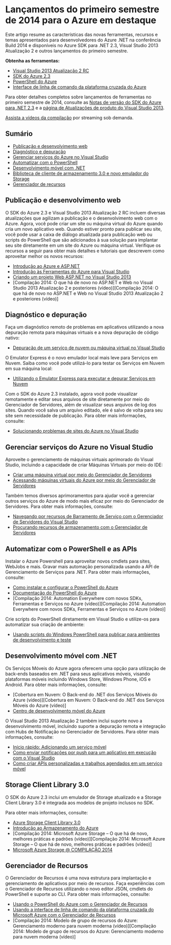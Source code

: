 <properties pageTitle="Azure Spring 2014 release highlights - .NET Dev Center" metaKeywords="azure .net sdk 2.3" description="Learn about the new tools and features available for Azure .NET developers." documentationCenter=".NET" title="Azure Spring 2014 release highlights" authors="mollybos" solutions="" manager="carolz" editor="mollybos" />

<tags ms.service="multiple" ms.workload="multiple" ms.tgt_pltfrm="na" ms.devlang="dotnet" ms.topic="article" ms.date="01/01/1900" ms.author="mollybos" />

# Lançamentos do primeiro semestre de 2014 para o Azure em destaque

Este artigo resume as características das novas ferramentas, recursos e temas apresentados para desenvolvedores do Azure .NET na conferência Build 2014 e disponíveis no Azure SDK para .NET 2.3, Visual Studio 2013 Atualização 2 e outros lançamentos do primeiro semestre.

**Obtenha as ferramentas:**

-   [Visual Studio 2013 Atualização 2 RC][Visual Studio 2013 Atualização 2 RC]
-   [SDK do Azure 2.3][SDK do Azure 2.3]
-   [PowerShell do Azure][PowerShell do Azure]
-   [Interface de linha de comando da plataforma cruzada do Azure][Interface de linha de comando da plataforma cruzada do Azure]

Para obter detalhes completos sobre lançamentos de ferramentas no primeiro semestre de 2014, consulte as [Notas de versão do SDK do Azure para .NET 2.3][Notas de versão do SDK do Azure para .NET 2.3] e a [página de Atualizações de produto do Visual Studio 2013][página de Atualizações de produto do Visual Studio 2013].

[Assista a vídeos da compilação][Assista a vídeos da compilação] por streaming sob demanda.

## Sumário

-   [Publicação e desenvolvimento web][Publicação e desenvolvimento web]
-   [Diagnóstico e depuração][Diagnóstico e depuração]
-   [Gerenciar serviços do Azure no Visual Studio][Gerenciar serviços do Azure no Visual Studio]
-   [Automatizar com o PowerShell][Automatizar com o PowerShell]
-   [Desenvolvimento móvel com .NET][Desenvolvimento móvel com .NET]
-   [Biblioteca de cliente de armazenamento 3.0 e novo emulador do Storage][Biblioteca de cliente de armazenamento 3.0 e novo emulador do Storage]
-   [Gerenciador de recursos][Gerenciador de recursos]

## <span id="webdeploy"></span></a>Publicação e desenvolvimento web

O SDK do Azure 2.3 e Visual Studio 2013 Atualização 2 RC incluem diversas atualizações que agilizam a publicação e o desenvolvimento web com o Azure. Agora, você pode criar um site ou máquina virtual do Azure quando cria um novo aplicativo web. Quando estiver pronto para publicar seu site, você pode usar a caixa de diálogo atualizada para publicação web ou scripts do PowerShell que são adicionados à sua solução para implantar seu site diretamente em um site do Azure ou máquina virtual. Verifique os recursos a seguir para obter mais detalhes e tutoriais que descrevem como aproveitar melhor os novos recursos:

-   [Introdução ao Azure e ASP.NET][Introdução ao Azure e ASP.NET]
-   [Introdução às Ferramentas do Azure para Visual Studio][Introdução às Ferramentas do Azure para Visual Studio]
-   [Criando um projeto Web ASP.NET no Visual Studio 2013][Criando um projeto Web ASP.NET no Visual Studio 2013]
-   [Compilação 2014: O que há de novo no ASP.NET e Web no Visual Studio 2013 Atualização 2 e posteriores (vídeo)][Compilação 2014: O que há de novo no ASP.NET e Web no Visual Studio 2013 Atualização 2 e posteriores (vídeo)]

## <span id="diagnostics"></span></a>Diagnóstico e depuração

Faça um diagnóstico remoto de problemas em aplicativos utilizando a nova depuração remota para máquinas virtuais e a nova depuração de código nativo:

-   [Depuração de um serviço de nuvem ou máquina virtual no Visual Studio][Depuração de um serviço de nuvem ou máquina virtual no Visual Studio]

O Emulator Express é o novo emulador local mais leve para Serviços em Nuvem. Saiba como você pode utilizá-lo para testar os Serviços em Nuvem em sua máquina local:

-   [Utilizando o Emulator Express para executar e depurar Serviços em Nuvem][Utilizando o Emulator Express para executar e depurar Serviços em Nuvem]

Com o SDK do Azure 2.3 instalado, agora você pode visualizar remotamente e editar seus arquivos de site diretamente por meio do Gerenciador de Servidores, além de visualizar seus arquivos de log dos sites. Quando você salva um arquivo editado, ele é salvo de volta para seu site sem necessidade de publicação. Para obter mais informações, consulte:

-   [Solucionando problemas de sites do Azure no Visual Studio][Solucionando problemas de sites do Azure no Visual Studio]

## <span id="service-management"></span></a>Gerenciar serviços do Azure no Visual Studio

Aproveite o gerenciamento de máquinas virtuais aprimorado do Visual Studio, incluindo a capacidade de criar Máquinas Virtuais por meio do IDE:

-   [Criar uma máquina virtual por meio do Gerenciador de Servidores][Criar uma máquina virtual por meio do Gerenciador de Servidores]
-   [Acessando máquinas virtuais do Azure por meio do Gerenciador de Servidores][Acessando máquinas virtuais do Azure por meio do Gerenciador de Servidores]

Também temos diversos aprimoramentos para ajudar você a gerenciar outros serviços do Azure de modo mais eficaz por meio do Gerenciador de Servidores. Para obter mais informações, consulte:

-   [Navegando por recursos de Barramento de Serviço com o Gerenciador de Servidores do Visual Studio][Navegando por recursos de Barramento de Serviço com o Gerenciador de Servidores do Visual Studio]
-   [Procurando recursos de armazenamento com o Gerenciador de Servidores][Procurando recursos de armazenamento com o Gerenciador de Servidores]

## <span id="automation"></span></a>Automatizar com o PowerShell e as APIs

Instalar o Azure Powershell para aproveitar novos cmdlets para sites, WebJobs e mais. Gravar mais automação personalizada usando a API de Gerenciamento de Serviços para .NET. Para obter mais informações, consulte:

-   [Como instalar e configurar o PowerShell do Azure][Como instalar e configurar o PowerShell do Azure]
-   [Documentação do PowerShell do Azure][Documentação do PowerShell do Azure]
-   [Compilação 2014: Automation Everywhere com novos SDKs, Ferramentas e Serviços no Azure (vídeo)][Compilação 2014: Automation Everywhere com novos SDKs, Ferramentas e Serviços no Azure (vídeo)]

Crie scripts do PowerShell diretamente em Visual Studio e utilize-os para automatizar sua criação de ambiente:

-   [Usando scripts do Windows PowerShell para publicar para ambientes de desenvolvimento e teste][Usando scripts do Windows PowerShell para publicar para ambientes de desenvolvimento e teste]

## <span id="mobile"></span></a>Desenvolvimento móvel com .NET

Os Serviços Móveis do Azure agora oferecem uma opção para utilização de back-ends baseados em .NET para seus aplicativos móveis, visando plataformas móveis incluindo Windows Store, Windows Phone, iOS e Android. Para obter mais informações, consulte:

-   [Cobertura em Nuvem: O Back-end do .NET dos Serviços Móveis do Azure (vídeo)][Cobertura em Nuvem: O Back-end do .NET dos Serviços Móveis do Azure (vídeo)]
-   [Centro de desenvolvimento móvel do Azure][Centro de desenvolvimento móvel do Azure]

O Visual Studio 2013 Atualização 2 também inclui suporte novo a desenvolvimento móvel, incluindo suporte a depuração remota e integração com Hubs de Notificação no Gerenciador de Servidores. Para obter mais informações, consulte:

-   [Início rápido: Adicionando um serviço móvel][Início rápido: Adicionando um serviço móvel]
-   [Como enviar notificações por push para um aplicativo em execução com o Visual Studio][Como enviar notificações por push para um aplicativo em execução com o Visual Studio]
-   [Como criar APIs personalizadas e trabalhos agendados em um serviço móvel][Como criar APIs personalizadas e trabalhos agendados em um serviço móvel]

## <span id="storage"></span></a>Storage Client Library 3.0

O SDK do Azure 2.3 inclui um emulador de Storage atualizado e a Storage Client Library 3.0 é integrada aos modelos de projeto inclusos no SDK.

Para obter mais informações, consulte:

-   [Azure Storage Client Library 3.0][Azure Storage Client Library 3.0]
-   [Introdução ao Armazenamento do Azure][Introdução ao Armazenamento do Azure]
-   [Compilação 2014: Microsoft Azure Storage – O que há de novo, melhores práticas e padrões (vídeo)][Compilação 2014: Microsoft Azure Storage – O que há de novo, melhores práticas e padrões (vídeo)]
-   [Microsoft Azure Storage @ COMPILAÇÃO 2014][Microsoft Azure Storage @ COMPILAÇÃO 2014]

## <span id="arm"></span></a>Gerenciador de Recursos

O Gerenciador de Recursos é uma nova estrutura para implantação e gerenciamento de aplicativos por meio de recursos. Faça experiências com o Gerenciador de Recursos utilizando o novo editor JSON, cmdlets do PowerShell e suporte ao CLI. Para obter mais informações, consulte:

-   [Usando o PowerShell do Azure com o Gerenciador de Recursos][Usando o PowerShell do Azure com o Gerenciador de Recursos]
-   [Usando a interface de linha de comando da plataforma cruzada do Microsoft Azure com o Gerenciador de Recursos][Usando a interface de linha de comando da plataforma cruzada do Microsoft Azure com o Gerenciador de Recursos]
-   [Compilação 2014: Modelo de grupo de recursos do Azure: Gerenciamento moderno para nuvem moderna (vídeo)][Compilação 2014: Modelo de grupo de recursos do Azure: Gerenciamento moderno para nuvem moderna (vídeo)]

  [Visual Studio 2013 Atualização 2 RC]: http://aka.ms/vs2013update2rc
  [SDK do Azure 2.3]: http://www.windowsazure.com/pt-br/downloads/
  [PowerShell do Azure]: http://go.microsoft.com/?linkid=9811175
  [Interface de linha de comando da plataforma cruzada do Azure]: http://go.microsoft.com/?linkid=9828653
  [Notas de versão do SDK do Azure para .NET 2.3]: http://go.microsoft.com/fwlink/p/?LinkId=393548
  [página de Atualizações de produto do Visual Studio 2013]: http://go.microsoft.com/fwlink/?LinkId=272487
  [Assista a vídeos da compilação]: http://go.microsoft.com/fwlink/?LinkId=394377&clcid=0x409
  [Publicação e desenvolvimento web]: #webdeploy
  [Diagnóstico e depuração]: #diagnostics
  [Gerenciar serviços do Azure no Visual Studio]: #service-management
  [Automatizar com o PowerShell]: #automation
  [Desenvolvimento móvel com .NET]: #mobile
  [Biblioteca de cliente de armazenamento 3.0 e novo emulador do Storage]: #storage
  [Gerenciador de recursos]: #arm
  [Introdução ao Azure e ASP.NET]: http://azure.microsoft.com/pt-br/documentation/articles/web-sites-dotnet-get-started/
  [Introdução às Ferramentas do Azure para Visual Studio]: http://msdn.microsoft.com/pt-br/library/azure/ff687127.aspx
  [Criando um projeto Web ASP.NET no Visual Studio 2013]: http://asp.net/visual-studio/overview/2013/creating-web-projects-in-visual-studio
  [Depuração de um serviço de nuvem ou máquina virtual no Visual Studio]: http://msdn.microsoft.com/pt-br/library/azure/ff683670.aspx
  [Utilizando o Emulator Express para executar e depurar Serviços em Nuvem]: http://msdn.microsoft.com/pt-br/library/windowsazure/dn339018.aspx
  [Solucionando problemas de sites do Azure no Visual Studio]: http://www.windowsazure.com/pt-br/documentation/articles/web-sites-dotnet-troubleshoot-visual-studio
  [Criar uma máquina virtual por meio do Gerenciador de Servidores]: http://msdn.microsoft.com/pt-br/library/windowsazure/dn569263.aspx
  [Acessando máquinas virtuais do Azure por meio do Gerenciador de Servidores]: http://msdn.microsoft.com/pt-br/library/windowsazure/jj131259.aspx
  [Navegando por recursos de Barramento de Serviço com o Gerenciador de Servidores do Visual Studio]: http://msdn.microsoft.com/pt-br/library/windowsazure/jj149828.aspx
  [Procurando recursos de armazenamento com o Gerenciador de Servidores]: http://msdn.microsoft.com/pt-br/library/windowsazure/ff683677.aspx
  [Como instalar e configurar o PowerShell do Azure]: http://www.windowsazure.com/pt-br/documentation/articles/install-configure-powershell/
  [Documentação do PowerShell do Azure]: http://msdn.microsoft.com/pt-br/library/windowsazure/jj156055.aspx
  [Usando scripts do Windows PowerShell para publicar para ambientes de desenvolvimento e teste]: http://msdn.microsoft.com/pt-br/library/windowsazure/dn642480.aspx
  [Centro de desenvolvimento móvel do Azure]: /pt-br/develop/mobile/
  [Início rápido: Adicionando um serviço móvel]: http://msdn.microsoft.com/pt-br/library/windows/apps/xaml/dn629482.aspx
  [Como enviar notificações por push para um aplicativo em execução com o Visual Studio]: http://msdn.microsoft.com/pt-br/library/windows/apps/xaml/dn614131.aspx
  [Como criar APIs personalizadas e trabalhos agendados em um serviço móvel]: http://msdn.microsoft.com/pt-br/library/windows/apps/xaml/dn614130.aspx
  [Azure Storage Client Library 3.0]: http://go.microsoft.com/fwlink/?LinkId=394927
  [Introdução ao Armazenamento do Azure]: /pt-br/documentation/articles/storage-introduction/
  [Microsoft Azure Storage @ COMPILAÇÃO 2014]: http://blogs.msdn.com/b/windowsazurestorage/archive/2014/04/08/microsoft-azure-storage-build-2014.aspx
  [Usando o PowerShell do Azure com o Gerenciador de Recursos]: http://go.microsoft.com/fwlink/?LinkID=394767
  [Usando a interface de linha de comando da plataforma cruzada do Microsoft Azure com o Gerenciador de Recursos]: /pt-br/documentation/articles/xplat-cli-azure-resource-manager/
